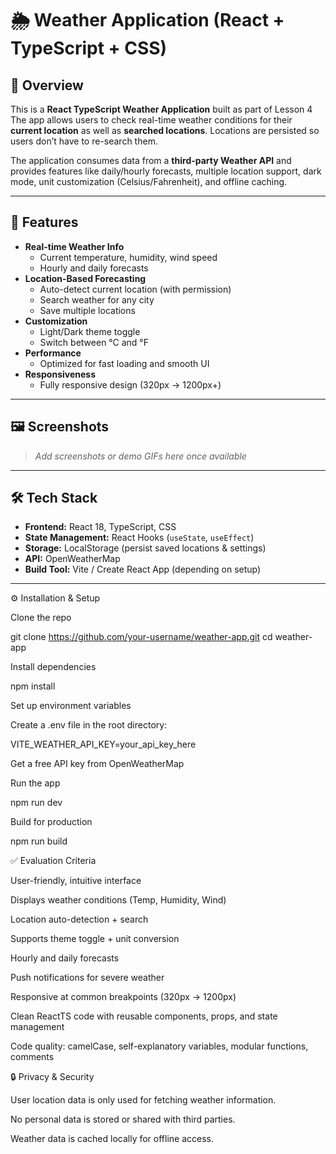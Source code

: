# 🌦️ Weather Application (React + TypeScript + CSS)

## 📌 Overview
This is a **React TypeScript Weather Application** built as part of Lesson 4  
The app allows users to check real-time weather conditions for their **current location** as well as **searched locations**. Locations are persisted so users don’t have to re-search them.  

The application consumes data from a **third-party Weather API** and provides features like daily/hourly forecasts, multiple location support, dark mode, unit customization (Celsius/Fahrenheit), and offline caching.  

---

## 🚀 Features
- **Real-time Weather Info**
  - Current temperature, humidity, wind speed
  - Hourly and daily forecasts
- **Location-Based Forecasting**
  - Auto-detect current location (with permission)
  - Search weather for any city
  - Save multiple locations
- **Customization**
  - Light/Dark theme toggle
  - Switch between °C and °F
- **Performance**
  - Optimized for fast loading and smooth UI
- **Responsiveness**
  - Fully responsive design (320px → 1200px+)

---

## 🖼️ Screenshots
> _Add screenshots or demo GIFs here once available_

---

## 🛠️ Tech Stack
- **Frontend:** React 18, TypeScript,  CSS
- **State Management:** React Hooks (`useState`, `useEffect`)
- **Storage:** LocalStorage (persist saved locations & settings)
- **API:** OpenWeatherMap 
- **Build Tool:** Vite / Create React App (depending on setup)

---
⚙️ Installation & Setup

Clone the repo

git clone https://github.com/your-username/weather-app.git
cd weather-app


Install dependencies

npm install


Set up environment variables

Create a .env file in the root directory:

VITE_WEATHER_API_KEY=your_api_key_here


Get a free API key from OpenWeatherMap

Run the app

npm run dev


Build for production

npm run build

✅ Evaluation Criteria 

User-friendly, intuitive interface

Displays weather conditions (Temp, Humidity, Wind)

Location auto-detection + search

Supports theme toggle + unit conversion

Hourly and daily forecasts

Push notifications for severe weather

Responsive at common breakpoints (320px → 1200px)

Clean ReactTS code with reusable components, props, and state management

Code quality: camelCase, self-explanatory variables, modular functions, comments

🔒 Privacy & Security

User location data is only used for fetching weather information.

No personal data is stored or shared with third parties.

Weather data is cached locally for offline access.
